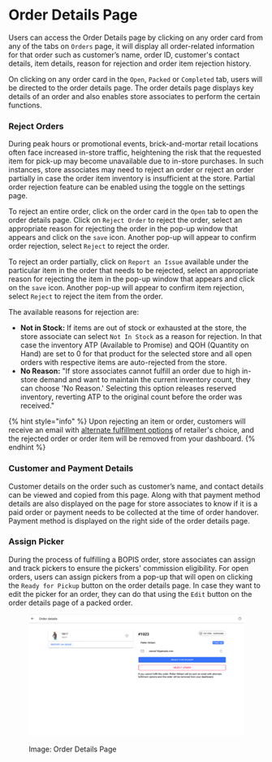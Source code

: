 # Order Details Page

Users can access the Order Details page by clicking on any order card from any of the tabs on `Orders` page, it will display all order-related information for that order such as customer’s name, order ID, customer's contact details, item details, reason for rejection and order item rejection history.

On clicking on any order card in the `Open`, `Packed` or `Completed` tab, users will be directed to the order details page. The order details page displays key details of an order and also enables store associates to perform the certain functions. 

### Reject Orders

During peak hours or promotional events, brick-and-mortar retail locations often face increased in-store traffic, heightening the risk that the requested item for pick-up may become unavailable due to in-store purchases. In such instances, store associates may need to reject an order or reject an order partially in case the order item inventory is insufficient at the store. Partial order rejection feature can be enabled using the toggle on the settings page.

To reject an entire order, click on the order card in the `Open` tab to open the order details page. Click on `Reject Order` to reject the order, select an appropriate reason for rejecting the order in the pop-up window that appears and click on the `save` icon. Another pop-up will appear to confirm order rejection, select `Reject` to reject the order. 

To reject an order partially, click on `Report an Issue` available under the particular item in the order that needs to be rejected, select an appropriate reason for rejecting the item in the pop-up window that appears and click on the `save` icon. Another pop-up will appear to confirm item rejection, select `Reject` to reject the item from the order. 

The available reasons for rejection are:
* **Not in Stock:** If items are out of stock or exhausted at the store, the store associate can select `Not In Stock` as a reason for rejection. In that case the inventory ATP (Available to Promise) and QOH (Quantity on Hand) are set to 0 for that product for the selected store and all open orders with respective items are auto-rejected from the store.
* **No Reason:** "If store associates cannot fulfill an order due to high in-store demand and want to maintain the current inventory count, they can choose 'No Reason.' Selecting this option releases reserved inventory, reverting ATP to the original count before the order was received."

{% hint style="info" %} Upon rejecting an item or order, customers will receive an email with [alternate fulfillment options](../settings-page.md#order-edit-permissions) of retailer's choice, and the rejected order or order item will be removed from your dashboard. {% endhint %}


### Customer and Payment Details 
Customer details on the order such as customer’s name, and contact details can be viewed and copied from this page. Along with that payment method details are also displayed on the page for store associates to know if it is a paid order or payment needs to be collected at the time of order handover. Payment method is displayed on the right side of the order details page. 


### Assign Picker
During the process of fulfilling a BOPIS order, store associates can assign and track pickers to ensure the pickers' commission eligibility. For open orders, users can assign pickers from a pop-up that will open on clicking the `Ready for Pickup` button on the order details page. In case they want to edit the picker for an order, they can do that using the `Edit` button on the order details page of a packed order. 


<figure><img src="../../../.gitbook/assets/Screenshot 2024-01-01 at 11.50.51 PM (1).png" alt=""><figcaption><p>Image: Order Details Page</p></figcaption></figure>

